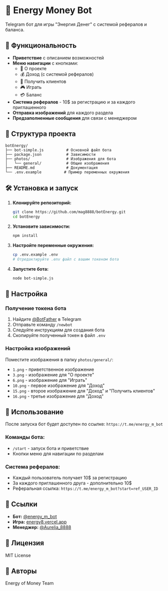 # 🤖 Energy Money Bot

Telegram бот для игры "Энергия Денег" с системой рефералов и баланса.

## 🚀 Функциональность

- **Приветствие** с описанием возможностей
- **Меню навигации** с кнопками:
  - 📖 О проекте
  - 💰 Доход (с системой рефералов)
  - 👥 Получить клиентов
  - 🎮 Играть
  - 💳 Баланс
- **Система рефералов** - 10$ за регистрацию и за каждого приглашенного
- **Отправка изображений** для каждого раздела
- **Предзаполненные сообщения** для связи с менеджером

## 📁 Структура проекта

```
botEnergy/
├── bot-simple.js          # Основной файл бота
├── package.json           # Зависимости
├── photos/                # Изображения для бота
│   └── general/           # Общие изображения
├── README.md              # Документация
└── .env.example          # Пример переменных окружения
```

## 🛠 Установка и запуск

1. **Клонируйте репозиторий:**
   ```bash
   git clone https://github.com/mag8888/botEnergy.git
   cd botEnergy
   ```

2. **Установите зависимости:**
   ```bash
   npm install
   ```

3. **Настройте переменные окружения:**
   ```bash
   cp .env.example .env
   # Отредактируйте .env файл с вашим токеном бота
   ```

4. **Запустите бота:**
   ```bash
   node bot-simple.js
   ```

## 🔧 Настройка

### Получение токена бота

1. Найдите [@BotFather](https://t.me/botfather) в Telegram
2. Отправьте команду `/newbot`
3. Следуйте инструкциям для создания бота
4. Скопируйте полученный токен в файл `.env`

### Настройка изображений

Поместите изображения в папку `photos/general/`:
- `1.png` - приветственное изображение
- `3.png` - изображение для "О проекте"
- `6.png` - изображение для "Играть"
- `10.png` - первое изображение для "Доход"
- `15.png` - второе изображение для "Доход" и "Получить клиентов"
- `16.png` - третье изображение для "Доход"

## 📱 Использование

После запуска бот будет доступен по ссылке: `https://t.me/energy_m_bot`

### Команды бота:
- `/start` - запуск бота и приветствие
- Кнопки меню для навигации по разделам

### Система рефералов:
- Каждый пользователь получает 10$ за регистрацию
- За каждого приглашенного друга - дополнительно 10$
- Реферальная ссылка: `https://t.me/energy_m_bot?start=ref_USER_ID`

## 🔗 Ссылки

- **Бот:** [@energy_m_bot](https://t.me/energy_m_bot)
- **Игра:** [energy8.vercel.app](https://energy8.vercel.app/)
- **Менеджер:** [@Aurelia_8888](https://t.me/Aurelia_8888)

## 📄 Лицензия

MIT License

## 👥 Авторы

Energy of Money Team